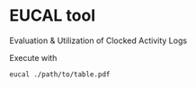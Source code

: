 # EUCAL tool

Evaluation & Utilization of Clocked Activity Logs

Execute with

```bash
eucal ./path/to/table.pdf
```
